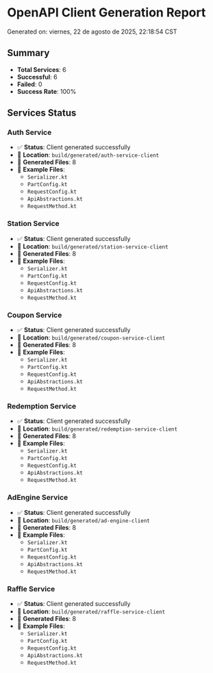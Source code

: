 # OpenAPI Client Generation Report

Generated on: viernes, 22 de agosto de 2025, 22:18:54 CST

## Summary

- **Total Services**: 6
- **Successful**: 6
- **Failed**: 0
- **Success Rate**: 100%

## Services Status

### Auth Service

- ✅ **Status**: Client generated successfully
- 📁 **Location**: `build/generated/auth-service-client`
- 📄 **Generated Files**:        8
- 📝 **Example Files**:
  - `Serializer.kt`
  - `PartConfig.kt`
  - `RequestConfig.kt`
  - `ApiAbstractions.kt`
  - `RequestMethod.kt`

### Station Service

- ✅ **Status**: Client generated successfully
- 📁 **Location**: `build/generated/station-service-client`
- 📄 **Generated Files**:        8
- 📝 **Example Files**:
  - `Serializer.kt`
  - `PartConfig.kt`
  - `RequestConfig.kt`
  - `ApiAbstractions.kt`
  - `RequestMethod.kt`

### Coupon Service

- ✅ **Status**: Client generated successfully
- 📁 **Location**: `build/generated/coupon-service-client`
- 📄 **Generated Files**:        8
- 📝 **Example Files**:
  - `Serializer.kt`
  - `PartConfig.kt`
  - `RequestConfig.kt`
  - `ApiAbstractions.kt`
  - `RequestMethod.kt`

### Redemption Service

- ✅ **Status**: Client generated successfully
- 📁 **Location**: `build/generated/redemption-service-client`
- 📄 **Generated Files**:        8
- 📝 **Example Files**:
  - `Serializer.kt`
  - `PartConfig.kt`
  - `RequestConfig.kt`
  - `ApiAbstractions.kt`
  - `RequestMethod.kt`

### AdEngine Service

- ✅ **Status**: Client generated successfully
- 📁 **Location**: `build/generated/ad-engine-client`
- 📄 **Generated Files**:        8
- 📝 **Example Files**:
  - `Serializer.kt`
  - `PartConfig.kt`
  - `RequestConfig.kt`
  - `ApiAbstractions.kt`
  - `RequestMethod.kt`

### Raffle Service

- ✅ **Status**: Client generated successfully
- 📁 **Location**: `build/generated/raffle-service-client`
- 📄 **Generated Files**:        8
- 📝 **Example Files**:
  - `Serializer.kt`
  - `PartConfig.kt`
  - `RequestConfig.kt`
  - `ApiAbstractions.kt`
  - `RequestMethod.kt`

